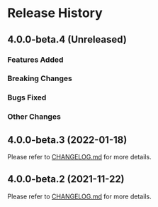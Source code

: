 # Release History

## 4.0.0-beta.4 (Unreleased)

### Features Added

### Breaking Changes

### Bugs Fixed

### Other Changes

## 4.0.0-beta.3 (2022-01-18)

Please refer to [CHANGELOG.md](https://github.com/Azure/azure-sdk-for-java/blob/f3b0cb94b91d34631e4e18cfd8a636d8fd6f34b6/sdk/spring/CHANGELOG.md) for more details.

## 4.0.0-beta.2 (2021-11-22)

Please refer to [CHANGELOG.md](https://github.com/Azure/azure-sdk-for-java/blob/430fdbfae956667b1576a8e6b609810b9441442c/sdk/spring/CHANGELOG.md) for more details.


